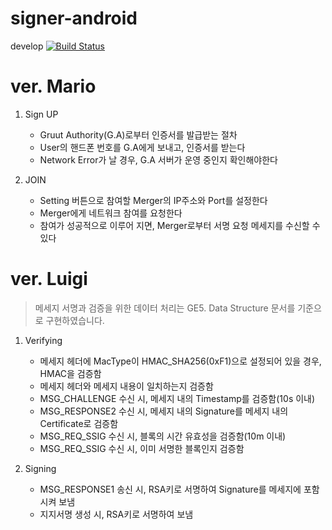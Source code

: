 # signer-android
develop [![Build Status](https://travis-ci.com/gruut/signer-android.svg?branch=develop)](https://travis-ci.com/gruut/signer-android)

# ver. Mario
1. Sign UP
    - Gruut Authority(G.A)로부터 인증서를 발급받는 절차
    - User의 핸드폰 번호를 G.A에게 보내고, 인증서를 받는다
    - Network Error가 날 경우, G.A 서버가 운영 중인지 확인해야한다

2. JOIN
    - Setting 버튼으로 참여할 Merger의 IP주소와 Port를 설정한다
    - Merger에게 네트워크 참여를 요청한다
    - 참여가 성공적으로 이루어 지면, Merger로부터 서명 요청 메세지를 수신할 수 있다

# ver. Luigi
> 메세지 서명과 검증을 위한 데이터 처리는 GE5. Data Structure 문서를 기준으로 구현하였습니다.

1. Verifying
    - 메세지 헤더에 MacType이 HMAC_SHA256(0xF1)으로 설정되어 있을 경우, HMAC을 검증함
    - 메세지 헤더와 메세지 내용이 일치하는지 검증함
    - MSG_CHALLENGE 수신 시, 메세지 내의 Timestamp를 검증함(10s 이내)
    - MSG_RESPONSE2 수신 시, 메세지 내의 Signature를 메세지 내의 Certificate로 검증함
    - MSG_REQ_SSIG 수신 시, 블록의 시간 유효성을 검증함(10m 이내)
    - MSG_REQ_SSIG 수신 시, 이미 서명한 블록인지 검증함

2. Signing
    - MSG_RESPONSE1 송신 시, RSA키로 서명하여 Signature를 메세지에 포함시켜 보냄
    - 지지서명 생성 시, RSA키로 서명하여 보냄

